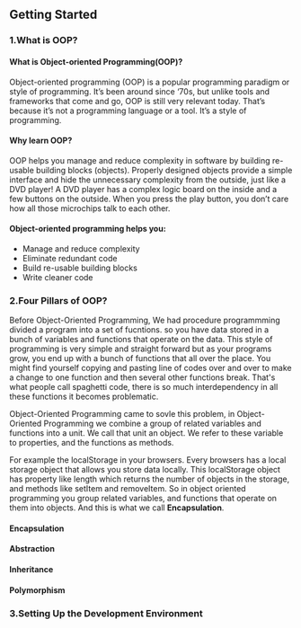 ## Getting Started ##  
 
### 1.What is OOP? ###

#### What is Object-oriented Programming(OOP)? ####

Object-oriented programming (OOP) is a popular programming paradigm or style of programming. It’s been around since ‘70s, but unlike tools and frameworks that come and go, OOP is still very relevant today. That’s because it’s not a programming language or a tool. It’s a style of programming.
  

#### Why learn OOP? #### 

OOP helps you manage and reduce complexity in software by building re-usable building blocks (objects). Properly designed objects provide a simple interface and hide the unnecessary complexity from the outside, just like a DVD player! A DVD player has a complex logic board on the inside and a few buttons on the outside. When you press the play button, you don’t care how all those microchips talk to each other.


#### Object-oriented programming helps you: #### 

* Manage and reduce complexity
* Eliminate redundant code
* Build re-usable building blocks
* Write cleaner code


### 2.Four Pillars of OOP? ###

Before Object-Oriented Programming, We had procedure programmming divided a program into a set of fucntions. so you have data stored in a bunch of variables and functions that operate on the data. This style of programming is very simple and straight forward but as your programs grow, you end up with a bunch of functions that all over the place. You might find yourself copying and pasting line of codes over and over to make a change to one function and then several other functions break. That's what people call spaghetti code, there is so much interdependency in all these functions it becomes problematic.   

Object-Oriented Programming came to sovle this problem, in  Object-Oriented Programming we combine a group of related variables and functions into a unit. We call that unit an object. We refer to these variable to properties, and the functions as methods.

For example the localStorage in your browsers. Every browsers has a local storage object that allows you store data locally. This localStorage object has property like length which returns the number of objects in the storage, and methods like setItem and removeItem. So in object oriented programming you group related variables, and functions that operate on them into objects. And this is what we call **Encapsulation**.

#### Encapsulation ####

#### Abstraction ####

#### Inheritance ####

#### Polymorphism ####

### 3.Setting Up the Development Environment ###

